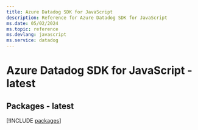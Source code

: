 ```yaml
---
title: Azure Datadog SDK for JavaScript
description: Reference for Azure Datadog SDK for JavaScript
ms.date: 05/02/2024
ms.topic: reference
ms.devlang: javascript
ms.service: datadog
---
```

# Azure Datadog SDK for JavaScript - latest
## Packages - latest
[!INCLUDE [packages](datadog-index.md)]